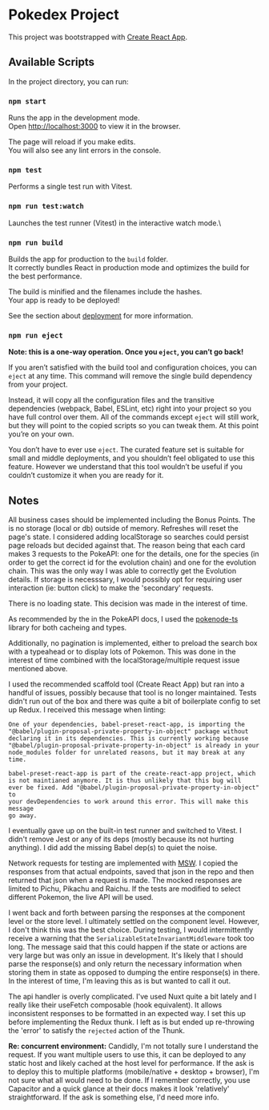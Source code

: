 # Pokedex Project

This project was bootstrapped with [Create React App](https://github.com/facebook/create-react-app).

## Available Scripts

In the project directory, you can run:

### `npm start`

Runs the app in the development mode.\
Open [http://localhost:3000](http://localhost:3000) to view it in the browser.

The page will reload if you make edits.\
You will also see any lint errors in the console.

### `npm test`

Performs a single test run with Vitest.

### `npm run test:watch`

Launches the test runner (Vitest) in the interactive watch mode.\

### `npm run build`

Builds the app for production to the `build` folder.\
It correctly bundles React in production mode and optimizes the build for the best performance.

The build is minified and the filenames include the hashes.\
Your app is ready to be deployed!

See the section about [deployment](https://facebook.github.io/create-react-app/docs/deployment) for more information.

### `npm run eject`

**Note: this is a one-way operation. Once you `eject`, you can’t go back!**

If you aren’t satisfied with the build tool and configuration choices, you can `eject` at any time. This command will remove the single build dependency from your project.

Instead, it will copy all the configuration files and the transitive dependencies (webpack, Babel, ESLint, etc) right into your project so you have full control over them. All of the commands except `eject` will still work, but they will point to the copied scripts so you can tweak them. At this point you’re on your own.

You don’t have to ever use `eject`. The curated feature set is suitable for small and middle deployments, and you shouldn’t feel obligated to use this feature. However we understand that this tool wouldn’t be useful if you couldn’t customize it when you are ready for it.

## Notes

All business cases should be implemented including the Bonus Points. The is no storage (local or db) outside of memory. Refreshes will reset the page's state. I considered adding localStorage so searches could persist page reloads but decided against that. The reason being that each card makes 3 requests to the PokeAPI: one for the details, one for the species (in order to get the correct id for the evolution chain) and one for the evolution chain. This was the only way I was able to correctly get the Evolution details. If storage is necesssary, I would possibly opt for requiring user interaction (ie: button click) to make the 'secondary' requests.

There is no loading state. This decision was made in the interest of time.

As recommended by the in the PokeAPI docs, I used the [pokenode-ts](https://github.com/Gabb-c/pokenode-ts) library for both cacheing and types.

Additionally, no pagination is implemented, either to preload the search box with a typeahead or to display lots of Pokemon. This was done in the interest of time combined with the localStorage/multiple request issue mentioned above.

I used the recommended scaffold tool (Create React App) but ran into a handful of issues, possibly because that tool is no longer maintained. Tests didn't run out of the box and there was quite a bit of boilerplate config to set up Redux. I received this message when linting:

```
One of your dependencies, babel-preset-react-app, is importing the
"@babel/plugin-proposal-private-property-in-object" package without
declaring it in its dependencies. This is currently working because
"@babel/plugin-proposal-private-property-in-object" is already in your
node_modules folder for unrelated reasons, but it may break at any time.

babel-preset-react-app is part of the create-react-app project, which
is not maintianed anymore. It is thus unlikely that this bug will
ever be fixed. Add "@babel/plugin-proposal-private-property-in-object" to
your devDependencies to work around this error. This will make this message
go away.
```

I eventually gave up on the built-in test runner and switched to Vitest. I didn't remove Jest or any of its deps (mostly because its not hurting anything). I did add the missing Babel dep(s) to quiet the noise.

Network requests for testing are implemented with [MSW](https://mswjs.io/). I copied the responses from that actual endpoints, saved that json in the repo and then returned that json when a request is made. The mocked responses are limited to Pichu, Pikachu and Raichu. If the tests are modified to select different Pokemon, the live API will be used.

I went back and forth between parsing the responses at the component level or the store level. I ultimately settled on the component level. However, I don't think this was the best choice. During testing, I would intermittently receive a warning that the `SerializableStateInvariantMiddleware` took too long. The message said that this could happen if the state or actions are very large but was only an issue in development. It's likely that I should parse the response(s) and only return the necessary information when storing them in state as opposed to dumping the entire response(s) in there. In the interest of time, I'm leaving this as is but wanted to call it out.

The api handler is overly complicated. I've used Nuxt quite a bit lately and I really like their useFetch composable (hook equivalent). It allows inconsistent responses to be formatted in an expected way. I set this up before implementing the Redux thunk. I left as is but ended up re-throwing the 'error' to satisfy the `rejected` action of the Thunk.

**Re: concurrent environment:** Candidly, I'm not totally sure I understand the request. If you want multiple users to use this, it can be deployed to any static host and likely cached at the host level for performance. If the ask is to deploy this to multiple platforms (mobile/native + desktop + browser), I'm not sure what all would need to be done. If I remember correctly, you use Capacitor and a quick glance at their docs makes it look 'relatively' straightforward. If the ask is something else, I'd need more info.
